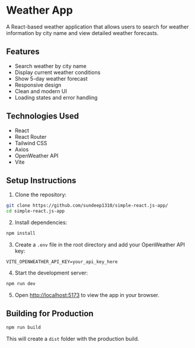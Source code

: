 # Weather App

A React-based weather application that allows users to search for weather information by city name and view detailed weather forecasts.

## Features

- Search weather by city name
- Display current weather conditions
- Show 5-day weather forecast
- Responsive design
- Clean and modern UI
- Loading states and error handling

## Technologies Used

- React
- React Router
- Tailwind CSS
- Axios
- OpenWeather API
- Vite

## Setup Instructions

1. Clone the repository:
```bash
git clone https://github.com/sundeep1310/simple-react.js-app/
cd simple-react.js-app
```

2. Install dependencies:
```bash
npm install
```

3. Create a `.env` file in the root directory and add your OpenWeather API key:
```
VITE_OPENWEATHER_API_KEY=your_api_key_here
```

4. Start the development server:
```bash
npm run dev
```

5. Open [http://localhost:5173](http://localhost:5173) to view the app in your browser.

## Building for Production

```bash
npm run build
```

This will create a `dist` folder with the production build.
